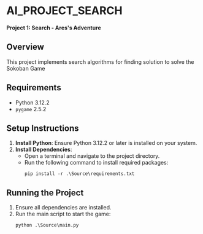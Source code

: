 # AI_PROJECT_SEARCH
**Project 1: Search - Ares's Adventure**

## Overview
This project implements search algorithms for finding solution to solve the Sokoban Game

## Requirements
- Python 3.12.2
- `pygame` 2.5.2

## Setup Instructions
1. **Install Python**: Ensure Python 3.12.2 or later is installed on your system.
2. **Install Dependencies**:
   - Open a terminal and navigate to the project directory.
   - Run the following command to install required packages:
     ```
     pip install -r .\Source\requirements.txt
     ```

## Running the Project
1. Ensure all dependencies are installed.
2. Run the main script to start the game:
   ```
   python .\Source\main.py
   ```
  
